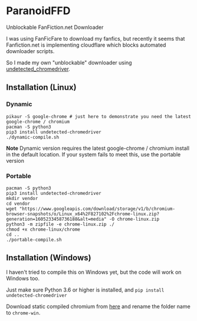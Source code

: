 # ParanoidFFD
Unblockable FanFiction.net Downloader

I was using FanFicFare to download my fanfics, but recently it seems that Fanfiction.net is implementing cloudflare which blocks automated downloader scripts.

So I made my own "unblockable" downloader using [undetected_chromedriver](https://github.com/ultrafunkamsterdam/undetected-chromedriver).

## Installation (Linux)
### Dynamic
```
pikaur -S google-chrome # just here to demonstrate you need the latest google-chrome / chromium
pacman -S python3
pip3 install undetected-chromedriver
./dynamic-compile.sh
```
**Note** Dynamic version requires the latest google-chrome / chromium install in the default location. If your system fails to meet this, use the portable version
### Portable
```
pacman -S python3
pip3 install undetected-chromedriver
mkdir vendor
cd vendor
wget "https://www.googleapis.com/download/storage/v1/b/chromium-browser-snapshots/o/Linux_x64%2F827102%2Fchrome-linux.zip?generation=1605233458736188&alt=media" -O chrome-linux.zip
python3 -m zipfile -e chrome-linux.zip ./
chmod +x chrome-linux/chrome
cd ..
./portable-compile.sh
```
## Installation (Windows)
I haven't tried to compile this on Windows yet, but the code will work on Windows too.

Just make sure Python 3.6 or higher is installed, and `pip install undetected-chromedriver`

Download static compiled chromium from [here](https://www.googleapis.com/download/storage/v1/b/chromium-browser-snapshots/o/Win_x64%2F827102%2Fchrome-win.zip?generation=1605234361586654&alt=media) and rename the folder name to `chrome-win`.
